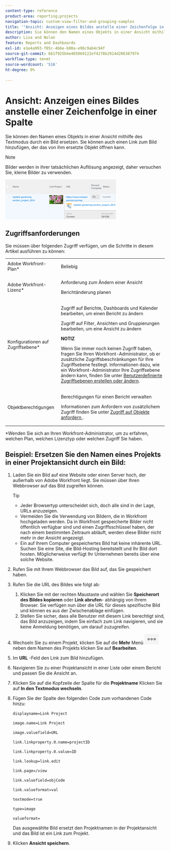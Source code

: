 ```yaml
---
content-type: reference
product-area: reporting;projects
navigation-topic: custom-view-filter-and-grouping-samples
title: '"Ansicht: Anzeigen eines Bildes anstelle einer Zeichenfolge in einer Spalte'
description: Sie können den Namen eines Objekts in einer Ansicht mithilfe des Textmodus durch ein Bild ersetzen. Sie können auch einen Link zum Bild hinzufügen, der das von ihm ersetzte Objekt öffnen kann.
author: Lisa and Nolan
feature: Reports and Dashboards
exl-id: e1e4a993-f05c-4b6e-b00a-e96c9ab4c94f
source-git-commit: 661f925b4e485069122ef4278b2914d206387974
workflow-type: tm+mt
source-wordcount: '516'
ht-degree: 0%

---
```


# Ansicht: Anzeigen eines Bildes anstelle einer Zeichenfolge in einer Spalte

Sie können den Namen eines Objekts in einer Ansicht mithilfe des Textmodus durch ein Bild ersetzen. Sie können auch einen Link zum Bild hinzufügen, der das von ihm ersetzte Objekt öffnen kann.

>[!NOTE]
>
>Bilder werden in ihrer tatsächlichen Auflösung angezeigt, daher versuchen Sie, kleine Bilder zu verwenden.

![](assets/replace-project-name-with-image-and-link-350x125.png)

## Zugriffsanforderungen

Sie müssen über folgenden Zugriff verfügen, um die Schritte in diesem Artikel ausführen zu können:

<table style="table-layout:auto"> 
 <col> 
 <col> 
 <tbody> 
  <tr> 
   <td role="rowheader">Adobe Workfront-Plan*</td> 
   <td> <p>Beliebig</p> </td> 
  </tr> 
  <tr> 
   <td role="rowheader">Adobe Workfront-Lizenz*</td> 
   <td> <p>Anforderung zum Ändern einer Ansicht </p>
   <p>Berichtänderung planen</p> </td> 
  </tr> 
  <tr> 
   <td role="rowheader">Konfigurationen auf Zugriffsebene*</td> 
   <td> <p>Zugriff auf Berichte, Dashboards und Kalender bearbeiten, um einen Bericht zu ändern</p> <p>Zugriff auf Filter, Ansichten und Gruppierungen bearbeiten, um eine Ansicht zu ändern</p> <p><b>NOTIZ</b>

Wenn Sie immer noch keinen Zugriff haben, fragen Sie Ihren Workfront-Administrator, ob er zusätzliche Zugriffsbeschränkungen für Ihre Zugriffsebene festlegt. Informationen dazu, wie ein Workfront-Administrator Ihre Zugriffsebene ändern kann, finden Sie unter <a href="../../../administration-and-setup/add-users/configure-and-grant-access/create-modify-access-levels.md" class="MCXref xref">Benutzerdefinierte Zugriffsebenen erstellen oder ändern</a>.</p> </td>
</tr> 
  <tr> 
   <td role="rowheader">Objektberechtigungen</td> 
   <td> <p>Berechtigungen für einen Bericht verwalten</p> <p>Informationen zum Anfordern von zusätzlichem Zugriff finden Sie unter <a href="../../../workfront-basics/grant-and-request-access-to-objects/request-access.md" class="MCXref xref">Zugriff auf Objekte anfordern </a>.</p> </td> 
  </tr> 
 </tbody> 
</table>

&#42;Wenden Sie sich an Ihren Workfront-Administrator, um zu erfahren, welchen Plan, welchen Lizenztyp oder welchen Zugriff Sie haben.

## Beispiel: Ersetzen Sie den Namen eines Projekts in einer Projektansicht durch ein Bild:

1. Laden Sie ein Bild auf eine Website oder einen Server hoch, der außerhalb von Adobe Workfront liegt. Sie müssen über Ihren Webbrowser auf das Bild zugreifen können.

   >[!TIP]
   >
   >* Jeder Browsertyp unterscheidet sich, doch alle sind in der Lage, URLs anzuzeigen.
   >* Vermeiden Sie die Verwendung von Bildern, die in Workfront hochgeladen werden. Da in Workfront gespeicherte Bilder nicht öffentlich verfügbar sind und einen Zugriffsschlüssel haben, der nach einem bestimmten Zeitraum abläuft, werden diese Bilder nicht mehr in der Ansicht angezeigt.
   >* Ein auf Ihrem Computer gespeichertes Bild hat keine inhärente URL. Suchen Sie eine Site, die Bild-Hosting bereitstellt und Ihr Bild dort hosten. Möglicherweise verfügt Ihr Unternehmen bereits über eine solche Website.


1. Rufen Sie mit Ihrem Webbrowser das Bild auf, das Sie gespeichert haben.
1. Rufen Sie die URL des Bildes wie folgt ab:

   <!--
   <p data-mc-conditions="QuicksilverOrClassic.Draft mode">(NOTE: I used this blog post to document what kind of image we need for this: https://www.canto.com/blog/image-url/ (consulting uses this)) </p>
   -->

   1. Klicken Sie mit der rechten Maustaste und wählen Sie **Speicherort des Bildes kopieren** oder **Link abrufen**- abhängig von Ihrem Browser. Sie verfügen nun über die URL für dieses spezifische Bild und können es aus der Zwischenablage einfügen.
   1. Stellen Sie sicher, dass alle Benutzer mit diesem Link berechtigt sind, das Bild anzuzeigen, indem Sie einfach zum Link navigieren, und sie keine Anmeldung benötigen, um darauf zuzugreifen.

1. Wechseln Sie zu einem Projekt, klicken Sie auf die **Mehr** Menü ![](assets/more-icon-45x33.png) neben dem Namen des Projekts klicken Sie auf **Bearbeiten**.

1. Im **URL** -Feld den Link zum Bild hinzufügen.
1. Navigieren Sie zu einer Projektansicht in einer Liste oder einem Bericht und passen Sie die Ansicht an.
1. Klicken Sie auf die Kopfzeile der Spalte für die **Projektname** Klicken Sie auf **In den Textmodus wechseln**.

1. Fügen Sie der Spalte den folgenden Code zum vorhandenen Code hinzu:

   ```
   displayname=Link Project
   ```

   ```
   image.name=Link Project
   ```

   ```
   image.valuefield=URL
   ```

   ```
   link.linkproperty.0.name=projectID
   ```

   ```
   link.linkproperty.0.value=ID
   ```

   ```
   link.lookup=link.edit
   ```

   ```
   link.page=/view
   ```

   ```
   link.valuefield=objCode
   ```

   ```
   link.valueformat=val
   ```

   ```
   textmode=true
   ```

   ```
   type=image
   ```

   ```
   valueformat=
   ```

   Das ausgewählte Bild ersetzt den Projektnamen in der Projektansicht und das Bild ist ein Link zum Projekt.

1. Klicken **Ansicht speichern**.
